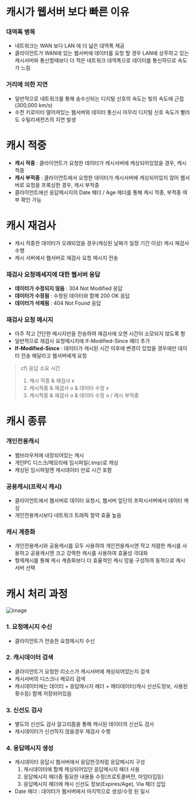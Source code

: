 # 캐시가 웹서버 보다 빠른 이유
### 대역폭 병목
* 네트워크는 WAN 보다 LAN 에 더 넓은 대역폭 제공
* 클라이언트가 WAN에 있는 웹서버에 데이터를 요청 할 경우 LAN에 상주하고 있는 캐시서버와 통신할때보다 더 적은 네트워크 대역폭으로 데이터를 통신하므로 속도가 느림

### 거리에 의한 지연
* 일반적으로 네트워크를 통해 송수신되는 디지털 신호의 속도는 빛의 속도에 근접(300,000 km/s)
* 수천 키로미터 떨어져있는 웹서버와 데이터 통신시 아무리 디지털 신호 속도가 빨라도 수밀리세컨즈의 지연 발생

# 캐시 적중
* **캐시 적중** : 클라이언트가 요청한 데이터가 캐시서버에 캐싱되어있었을 경우, 캐시 적중
* **캐시 부적중** : 클라이언트에서 요청한 데이터가 캐시서버에 캐싱되어있지 않아 웹서버로 요청을 프록싱한 경우, 캐시 부적중
* 클라이언트에선 응답메시지의 Date 헤더 / Age 헤더를 통해 캐시 적중, 부적중 여부 확인 가능

# 캐시 재검사
* 캐시 적중한 데이터가 오래되었을 경우(캐싱된 날짜가 일정 기간 이상) 캐시 재검사 수행
* 캐시 서버에서 웹서버로 재검사 요청 메시지 전송

### 재검사 요청메세지에 대한 웹서버 응답
* **데이터가 수정되지 않음** :  304 Not Modified 응답
* **데이터가 수정됨** : 수정된 데이터와 함꼐 200 OK 응답
* **데이터가 삭제됨** : 404 Not Found 응답

### 재검사 요청 메시지
* 아주 작고 간단한 메시지만을 전송하여 재검사에 오랜 시간이 소모되지 않도록 함
* 일반적으로 재검사 요청메시지에 If-Modified-Since 헤더 추가
* **If-Modified-Since** : 데이터가 캐시된 시간 이후에 변경이 있었을 경우에만 데이터 전송 해달라고 웹서버에게 요청

> cf) 응답 소요 시간
> 1. 캐시 적중 & 재검사 x
> 2. 캐시적중 & 재검사 o & 데이터 수정 x
> 3. 캐시적중 & 재검사 o & 데이터 수정 o / 캐시 부적중

# 캐시 종류
### 개인전용캐시
* 웹브라우저에 내장되어있는 캐시
* 개인PC 디스크/메모리에 임시파일(.tmp)로 캐싱
* 캐싱된 임시파일엔 캐시데이터 만료 시간 포함
### 공용캐시(프락시 캐시)
* 클라이언트에서 웹서버로 데이터 요청시, 웹서버 앞단의 프락시서버에서 데이터 캐싱
* 개인전용캐시보다 네트워크 트래픽 절약 효율 높음
### 캐시 계층화
* 개인전용캐시와 공용캐시를 모두 사용하여 개인전용캐시엔 작고 저렴한 캐시를 사용하고 공용캐시엔 크고 강력한 캐시를 사용하여 효율성 극대화
* 형제캐시를 통해 캐시 계층화보다 더 효율적인 캐시 망을 구성하여 동적으로 캐시 서버 선택

# 캐시 처리 과정
![image](https://media.oss.navercorp.com/user/13474/files/e75f1e00-8af2-11e9-9904-d56bac5fc3f0)

### 1. 요청메시지 수신
* 클라이언트가 전송한 요청메시지 수신

### 2. 캐시데이터 검색
* 클라이언트가 요청한 리소스가 캐시서버에 캐싱되어있는지 검색
* 캐시서버의 디스크나 메모리 검색
* 캐시데이터에는 데이터 + 응답메시지 헤더 + 메타데이터(캐시 신선도정보, 사용된 횟수등) 함께 저장되어있음

### 3. 신선도 검사
* 별도의 신선도 검사 알고리즘을 통해 캐시된 데이터의 신선도 검사
* 캐시데이터가 신선하지 않을경우 재검사 수행

### 4. 응답메시지 생성
* 캐시데이터 응답시 웹서버에서 응답한것처럼 응답메시지 구성
   1. 캐시데이터에 함께 캐싱되어있던 응답메시지 헤더 사용
   2. 응답메시지 헤더중 필요한 내용들 수정(프로토콜버전, 마임타입등)
   3. 응답메시지 헤더에 캐시 신선도 정보(Expires/Age), Via 헤더 삽입
* Date 헤더 : 데이터가 웹서버에서 마지막으로 생성/수정 된 일시
<!--stackedit_data:
eyJoaXN0b3J5IjpbNTc1NTgyNjY3XX0=
-->